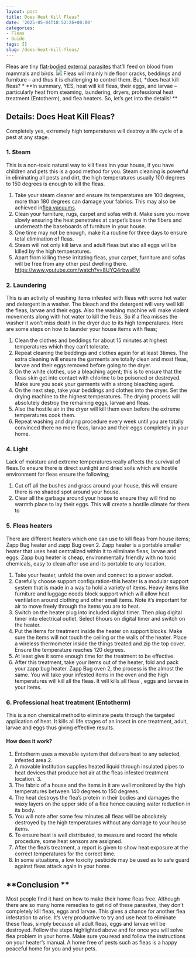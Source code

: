 ```yaml
---
layout: post
title: Does Heat Kill Fleas?
date: '2025-05-04T18:52:26+00:00'
categories:
- Fleas
- Guide
tags: []
slug: /does-heat-kill-fleas/
---
```


Fleas are tiny
[flat-bodied external parasites](https://pestpolicy.com/what-do-baby-fleas-look-like/)
that’ll feed on blood from mammals and birds.
![](/assets/img/12/Pest-Control.jpg)
Fleas will mainly hide floor cracks, beddings and furniture – and thus it is challenging to control them. But,
*does heat kill fleas? *
**In summary, YES, heat will kill fleas, their eggs, and larvae – particularly heat from steaming, laundering, dryers, professional heat treatment (Entotherm), and flea heaters. So, let’s get into the details! **
## Details: Does Heat Kill Fleas?
Completely yes, extremely high temperatures will destroy a life cycle of a pest at any stage.
### 1. Steam
This is a non-toxic natural way to kill fleas inn your house, if you have children and pets this is a good method for you. Steam cleaning is powerful in eliminating all pests and dirt, the high temperatures usually 100 degrees to 150 degrees is enough to kill the fleas.
1. Take your steam cleaner and ensure its temperatures are 100 degrees, more than 180 degrees can damage your fabrics. This may also be achieved in[flea vacuums](https://pestpolicy.com/best-vacuums-for-fleas/).
2. Clean your furniture, rugs, carpet and sofas with it. Make sure you move slowly ensuring the heat penetrates at carpet’s base in the fibers and underneath the baseboards of furniture in your house.
3. One time may not be enough, make it a routine for three days to ensure total elimination of fleas.
4. Steam will not only kill larva and adult fleas but also all eggs will be killed by the high temperatures.
5. Apart from killing these irritating fleas, your carpet, furniture and sofas will be free from any other pest dwelling there.
https://www.youtube.com/watch?v=8UYQ4rbwsEM
### 2. Laundering
This is an activity of washing items infested with fleas with some hot water and detergent in a washer. The bleach and the detergent will very well kill the fleas, larvae and their eggs.
Also the washing machine will make violent movements along with hot water to kill the fleas. So if a flea misses the washer it won’t miss death in the dryer due to its high temperatures.
Here are some steps on how to launder your house items with fleas;
1. Clean the clothes and beddings for about 15 minutes at highest temperatures which they can’t tolerate.
2. Repeat cleaning the beddings and clothes again for at least 3times. The extra cleaning will ensure the garments are totally clean and most fleas, larvae and their eggs removed before going to the dryer.
3. On the white clothes, use a bleaching agent; this is to ensure that the fleas skin get into contact with chlorine to be poisoned or destroyed. Make sure you soak your garments with a strong bleaching agent.
4. On the next step, take your beddings and clothes into the dryer. Set the drying machine to the highest temperatures. The drying process will absolutely destroy the remaining eggs, larvae and fleas.
5. Also the hostile air in the dryer will kill them even before the extreme temperatures cook them.
6. Repeat washing and drying procedure every week until you are totally convinced there no more fleas, larvae and their eggs completely in your home.
### 4. Light
Lack of moisture and extreme temperatures really affects the survival of fleas.To ensure there is direct sunlight and dried soils which are hostile environment for fleas ensure the following;
1. Cut off all the bushes and grass around your house, this will ensure there is no shaded spot around your house.
2. Clear all the garbage around your house to ensure they will find no warmth place to lay their eggs. This will create a hostile climate for them to
### 5. Fleas heaters
There are different heaters which one can use to kill fleas from house items; Zapp Bug heater and zapp Bug oven 2.
Zapp heater is a portable smaller heater that uses heat centralized within it to eliminate fleas, larvae and eggs.
Zapp bug heater is cheap, environmentally friendly with no toxic chemicals, easy to clean after use and its portable to any location.
1. Take your heater, unfold the oven and connect to a power socket.
2. Carefully choose support configuration-this heater is a modular support system that is made in a way to hold a variety of items. Heavy items like furniture and luggage needs block support which will allow heat ventilation around clothing and other small items. Note it’s important for air to move freely through the items you are to heat.
3. Switch on the heater plug into included digital timer. Then plug digital timer into electrical outlet. Select 6hours on digital timer and switch on the heater.
4. Put the items for treatment inside the heater on support blocks. Make sure the items will not touch the ceiling or the walls of the heater. Place a wireless thermometer inside the things treated and zip the top cover. Ensure the temperature reaches 120 degrees.
5. At least give it some enough time for the treatment to be effective.
6. After this treatment, take your items out of the heater, fold and pack your zapp bug heater.
Zapp Bug oven 2, the process is the almost the same. You will take your infested items in the oven and the high temperatures will kill all the fleas. It will kills all fleas , eggs and larvae in your items.
### 6. Professional heat treatment (Entotherm)
This is a non chemical method to eliminate pests through the targeted application of heat. It kills all life stages of an insect in one treatment, adult, larvae and eggs thus giving effective results.
#### How does it work?
1. Entotherm uses a movable system that delivers heat to any selected, infested area.2.
2. A movable institution supplies heated liquid through insulated pipes to heat devices that produce hot air at the fleas infested treatment location. 3.
3. The fabric of a house and the items in it are well monitored by the high temperatures between 140 degrees to 150 degrees.
4. The heat destroys the flea’s protein in their bodies and damages the waxy layers on the upper side of a flea hence causing water reduction in its body.
5. You will note after some few minutes all fleas will be absolutely destroyed by the high temperatures without any damage to your house items.
6. To ensure heat is well distributed, to measure and record the whole procedure, some heat sensors are assigned.
7. After the flea’s treatment, a report is given to show heat exposure at the correct temperatures for the correct time.
8. In some situations, a low toxicity pesticide may be used as to safe guard against fleas attack again in your home.
## **Conclusion **
Most people find it hard on how to make their home fleas free. Although there are so many home remedies to get rid of these parasites, they don’t completely kill fleas, eggs and larvae.
This gives a chance for another flea infestation to arise. It’s very productive to try and use heat to eliminate these fleas, simply because all adult fleas, eggs and larvae will be destroyed.
Follow the steps highlighted above and for once you will solve flea problem in your home. Make sure you read and follow the instructions on your heater’s manual. A home free of pests such as fleas is a happy peaceful home for you and your pets.
